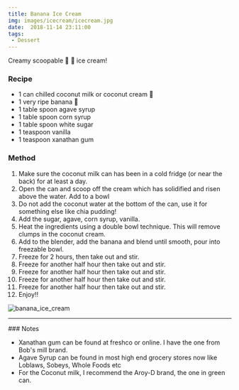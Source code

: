 ```yaml
---
title: Banana Ice Cream
img: images/icecream/icecream.jpg
date:  2018-11-14 23:11:00
tags:
 - Dessert
---
```


Creamy scoopable 🥥 🍌 ice cream!



### Recipe

- 1 can chilled coconut milk or coconut cream 🥥
- 1 very ripe banana 🍌
- 1 table spoon agave syrup
- 1 table spoon corn syrup
- 1 table spoon white sugar
- 1 teaspoon vanilla
- 1 teaspoon xanathan gum

### Method

1. Make sure the coconut milk can has been in a cold fridge (or near the back) for at least a day.
2. Open the can and scoop off the cream which has solidified and risen above the water. Add to a bowl
3. Do not add the coconut water at the bottom of the can, use it for something else like chia pudding!
4. Add the sugar, agave, corn syrup, vanilla.
5. Heat the ingredients using a double bowl technique. This will remove clumps in the coconut cream.
6. Add to the blender, add the banana and blend until smooth, pour into freezable bowl.
6. Freeze for 2 hours, then take out and stir.
7. Freeze for another half hour then take out and stir.
8. Freeze for another half hour then take out and stir.
9. Freeze for another half hour then take out and stir.
9. Freeze for another half hour then take out and stir.
10. Enjoy!!

![banana_ice_cream](/images/icecream/banana_ice_Cream.jpeg)
<hr>
### Notes

- Xanathan gum can be found at freshco or online. I have the one from Bob's mill brand.
- Agave Syrup can be found in most high end grocery stores now like Loblaws, Sobeys, Whole Foods etc
- For the Coconut milk, I recommend the Aroy-D brand, the one in green can.
